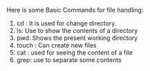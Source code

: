 Here is some Basic Commands for file handling:
1. cd : It is used for change directory.
2. ls: Use to show the contents of a directory
3. pwd: Shows the present working directory
4. touch : Can create new files
5. cat : used for seeing the content of a file
6. grep: use to separate some contents
